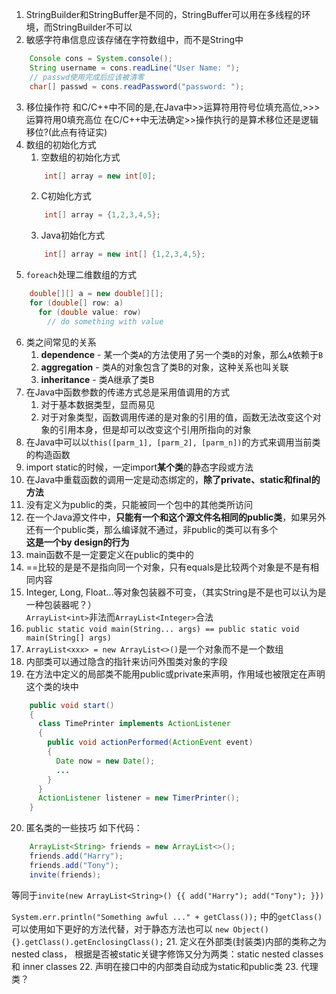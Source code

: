 1. StringBuilder和StringBuffer是不同的，StringBuffer可以用在多线程的环境，而StringBuilder不可以
2. 敏感字符串信息应该存储在字符数组中，而不是String中
```java
    Console cons = System.console();
    String username = cons.readLine("User Name: ");
    // passwd使用完成后应该被清零
    char[] passwd = cons.readPassword("password: ");
```
3. 移位操作符
  和C/C++中不同的是,在Java中>>运算符用符号位填充高位,>>>运算符用0填充高位
  在C/C++中无法确定>>操作执行的是算术移位还是逻辑移位?(此点有待证实)
4. 数组的初始化方式
    1. 空数组的初始化方式
    ```java
        int[] array = new int[0];
    ```
    2. C初始化方式
    ```c
        int[] array = {1,2,3,4,5};
    ```
    3. Java初始化方式
    ```java
        int[] array = new int[] {1,2,3,4,5};
    ```
5. `foreach`处理二维数组的方式
```java
    double[][] a = new double[][];
    for (double[] row: a)
      for (double value: row)
        // do something with value
```
6. 类之间常见的关系
    1. **dependence** - 某一个类`A`的方法使用了另一个类`B`的对象，那么`A`依赖于`B`
    2. **aggregation** - 类A的对象包含了类B的对象，这种关系也叫关联
    3. **inheritance** - 类A继承了类B
7. 在Java中函数参数的传递方式总是采用值调用的方式
    1. 对于基本数据类型，显而易见
    2. 对于对象类型，函数调用传递的是对象的引用的值，函数无法改变这个对象的引用本身，但是却可以改变这个引用所指向的对象
8. 在Java中可以以`this([parm_1], [parm_2], [parm_n])`的方式来调用当前类的构造函数
9. import static的时候，一定import**某个类**的静态字段或方法
10. 在Java中重载函数的调用一定是动态绑定的，**除了private、static和final的方法**
11. 没有定义为public的类，只能被同一个包中的其他类所访问
12. 在一个Java源文件中，**只能有一个和这个源文件名相同的public类**，如果另外还有一个public类，那么编译就不通过，非public的类可以有多个  
**这是一个by design的行为**
13. main函数不是一定要定义在public的类中的
14. ==比较的是是不是指向同一个对象，只有equals是比较两个对象是不是有相同内容
15. Integer, Long, Float...等对象包装器不可变，（其实String是不是也可以认为是一种包装器呢？）  
  `ArrayList<int>`非法而`ArrayList<Integer>`合法
16. `public static void main(String... args) == public static void main(String[] args)`
17. `ArrayList<xxx> = new ArrayList<>()`是一个对象而不是一个数组
18. 内部类可以通过隐含的指针来访问外围类对象的字段
19. 在方法中定义的局部类不能用public或private来声明，作用域也被限定在声明这个类的块中
```java
    public void start()
    {
      class TimePrinter implements ActionListener
      {
        public void actionPerformed(ActionEvent event)
        {
          Date now = new Date();
          ...
        }
      }
      ActionListener listener = new TimerPrinter();
    }
```
20. 匿名类的一些技巧
  如下代码：
```java
    ArrayList<String> friends = new ArrayList<>();
    friends.add("Harry");
    friends.add("Tony");
    invite(friends);
```
  等同于`invite(new ArrayList<String>() {{ add("Harry"); add("Tony"); }})`

  `System.err.println("Something awful ..." + getClass());`
  中的`getClass()`可以使用如下更好的方法代替，对于静态方法也可以
  `new Object(){}.getClass().getEnclosingClass();`
21. 定义在外部类(封装类)内部的类称之为nested class，
  根据是否被static关键字修饰又分为两类：static nested classes 和 inner classes
22. 声明在接口中的内部类自动成为static和public类
23. 代理类？
